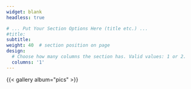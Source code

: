 ```yaml
---
widget: blank
headless: true

# ... Put Your Section Options Here (title etc.) ...
#title:
subtitle:
weight: 40  # section position on page
design:
  # Choose how many columns the section has. Valid values: 1 or 2.
  columns: '1'
---
```


{{< gallery album="pics" >}}